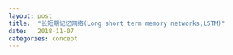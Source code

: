 ```yaml
---
layout: post
title:  "长短期记忆网络(Long short term memory networks,LSTM)"
date:   2018-11-07
categories: concept
---
```


